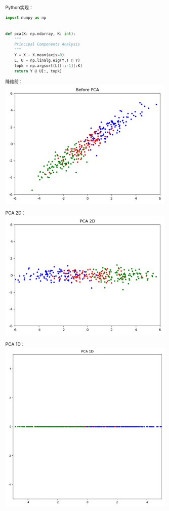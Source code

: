
Python实现：
```python
import numpy as np


def pca(X: np.ndarray, K: int):
    """
    Principal Components Analysis
    """
    Y = X - X.mean(axis=0)
    L, U = np.linalg.eig(Y.T @ Y)
    topk = np.argsort(L)[::-1][:K]
    return Y @ U[:, topk]
```


降维前：
![降维前](../images/pca/0.png)

PCA 2D：
![降维后(2D)](../images/pca/1.png)

PCA 1D：
![降维后(1D)](../images/pca/2.png)